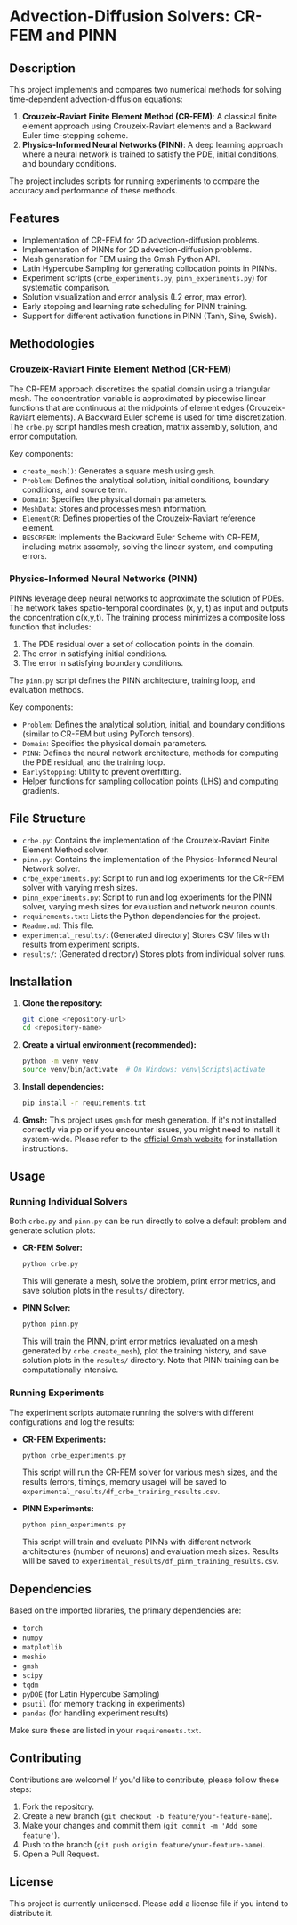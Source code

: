 # Advection-Diffusion Solvers: CR-FEM and PINN

## Description

This project implements and compares two numerical methods for solving time-dependent advection-diffusion equations:
1.  **Crouzeix-Raviart Finite Element Method (CR-FEM)**: A classical finite element approach using Crouzeix-Raviart elements and a Backward Euler time-stepping scheme.
2.  **Physics-Informed Neural Networks (PINN)**: A deep learning approach where a neural network is trained to satisfy the PDE, initial conditions, and boundary conditions.

The project includes scripts for running experiments to compare the accuracy and performance of these methods.

## Features

-   Implementation of CR-FEM for 2D advection-diffusion problems.
-   Implementation of PINNs for 2D advection-diffusion problems.
-   Mesh generation for FEM using the Gmsh Python API.
-   Latin Hypercube Sampling for generating collocation points in PINNs.
-   Experiment scripts (`crbe_experiments.py`, `pinn_experiments.py`) for systematic comparison.
-   Solution visualization and error analysis (L2 error, max error).
-   Early stopping and learning rate scheduling for PINN training.
-   Support for different activation functions in PINN (Tanh, Sine, Swish).

## Methodologies

### Crouzeix-Raviart Finite Element Method (CR-FEM)

The CR-FEM approach discretizes the spatial domain using a triangular mesh. The concentration variable is approximated by piecewise linear functions that are continuous at the midpoints of element edges (Crouzeix-Raviart elements). A Backward Euler scheme is used for time discretization. The `crbe.py` script handles mesh creation, matrix assembly, solution, and error computation.

Key components:
-   `create_mesh()`: Generates a square mesh using `gmsh`.
-   `Problem`: Defines the analytical solution, initial conditions, boundary conditions, and source term.
-   `Domain`: Specifies the physical domain parameters.
-   `MeshData`: Stores and processes mesh information.
-   `ElementCR`: Defines properties of the Crouzeix-Raviart reference element.
-   `BESCRFEM`: Implements the Backward Euler Scheme with CR-FEM, including matrix assembly, solving the linear system, and computing errors.

### Physics-Informed Neural Networks (PINN)

PINNs leverage deep neural networks to approximate the solution of PDEs. The network takes spatio-temporal coordinates (x, y, t) as input and outputs the concentration c(x,y,t). The training process minimizes a composite loss function that includes:
1.  The PDE residual over a set of collocation points in the domain.
2.  The error in satisfying initial conditions.
3.  The error in satisfying boundary conditions.

The `pinn.py` script defines the PINN architecture, training loop, and evaluation methods.

Key components:
-   `Problem`: Defines the analytical solution, initial, and boundary conditions (similar to CR-FEM but using PyTorch tensors).
-   `Domain`: Specifies the physical domain parameters.
-   `PINN`: Defines the neural network architecture, methods for computing the PDE residual, and the training loop.
-   `EarlyStopping`: Utility to prevent overfitting.
-   Helper functions for sampling collocation points (LHS) and computing gradients.

## File Structure

-   `crbe.py`: Contains the implementation of the Crouzeix-Raviart Finite Element Method solver.
-   `pinn.py`: Contains the implementation of the Physics-Informed Neural Network solver.
-   `crbe_experiments.py`: Script to run and log experiments for the CR-FEM solver with varying mesh sizes.
-   `pinn_experiments.py`: Script to run and log experiments for the PINN solver, varying mesh sizes for evaluation and network neuron counts.
-   `requirements.txt`: Lists the Python dependencies for the project.
-   `Readme.md`: This file.
-   `experimental_results/`: (Generated directory) Stores CSV files with results from experiment scripts.
-   `results/`: (Generated directory) Stores plots from individual solver runs.

## Installation

1.  **Clone the repository:**
    ```bash
    git clone <repository-url>
    cd <repository-name>
    ```
2.  **Create a virtual environment (recommended):**
    ```bash
    python -m venv venv
    source venv/bin/activate  # On Windows: venv\Scripts\activate
    ```
3.  **Install dependencies:**
    ```bash
    pip install -r requirements.txt
    ```
4.  **Gmsh:** This project uses `gmsh` for mesh generation. If it's not installed correctly via pip or if you encounter issues, you might need to install it system-wide. Please refer to the [official Gmsh website](https://gmsh.info/) for installation instructions.

## Usage

### Running Individual Solvers

Both `crbe.py` and `pinn.py` can be run directly to solve a default problem and generate solution plots:

-   **CR-FEM Solver:**
    ```bash
    python crbe.py
    ```
    This will generate a mesh, solve the problem, print error metrics, and save solution plots in the `results/` directory.

-   **PINN Solver:**
    ```bash
    python pinn.py
    ```
    This will train the PINN, print error metrics (evaluated on a mesh generated by `crbe.create_mesh`), plot the training history, and save solution plots in the `results/` directory. Note that PINN training can be computationally intensive.

### Running Experiments

The experiment scripts automate running the solvers with different configurations and log the results:

-   **CR-FEM Experiments:**
    ```bash
    python crbe_experiments.py
    ```
    This script will run the CR-FEM solver for various mesh sizes, and the results (errors, timings, memory usage) will be saved to `experimental_results/df_crbe_training_results.csv`.

-   **PINN Experiments:**
    ```bash
    python pinn_experiments.py
    ```
    This script will train and evaluate PINNs with different network architectures (number of neurons) and evaluation mesh sizes. Results will be saved to `experimental_results/df_pinn_training_results.csv`.

## Dependencies

Based on the imported libraries, the primary dependencies are:

-   `torch`
-   `numpy`
-   `matplotlib`
-   `meshio`
-   `gmsh`
-   `scipy`
-   `tqdm`
-   `pyDOE` (for Latin Hypercube Sampling)
-   `psutil` (for memory tracking in experiments)
-   `pandas` (for handling experiment results)

Make sure these are listed in your `requirements.txt`.

## Contributing

Contributions are welcome! If you'd like to contribute, please follow these steps:
1.  Fork the repository.
2.  Create a new branch (`git checkout -b feature/your-feature-name`).
3.  Make your changes and commit them (`git commit -m 'Add some feature'`).
4.  Push to the branch (`git push origin feature/your-feature-name`).
5.  Open a Pull Request.

## License

This project is currently unlicensed. Please add a license file if you intend to distribute it.
